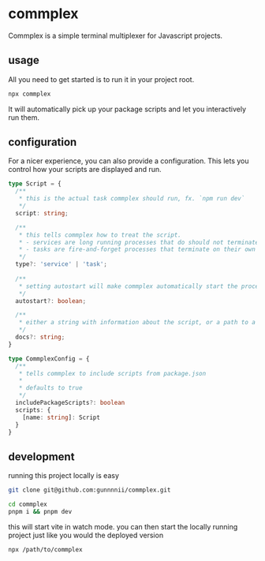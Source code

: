 # commplex

Commplex is a simple terminal multiplexer for Javascript projects.

## usage

All you need to get started is to run it in your project root. 

```bash
npx commplex
```

It will automatically pick up your package scripts and let you interactively run them.

## configuration

For a nicer experience, you can also provide a configuration. This lets you control how your scripts are displayed and run.

```ts
type Script = {
  /**
   * this is the actual task commplex should run, fx. `npm run dev`
   */
  script: string;

  /**
   * this tells commplex how to treat the script.
   * - services are long running processes that do should not terminate on their own
   * - tasks are fire-and-forget processes that terminate on their own
   */
  type?: 'service' | 'task';
  
  /**
   * setting autostart will make commplex automatically start the process on startup
   */
  autostart?: boolean;

  /**
   * either a string with information about the script, or a path to a markdown file with information about the script
   */
  docs?: string;
}

type CommplexConfig = {
  /**
   * tells commplex to include scripts from package.json
   * 
   * defaults to true
   */
  includePackageScripts?: boolean
  scripts: {
    [name: string]: Script
  }
}
```

## development

running this project locally is easy

```bash
git clone git@github.com:gunnnnii/commplex.git

cd commplex
pnpm i && pnpm dev
```

this will start vite in watch mode. you can then start the locally running project just like you would the deployed version

```bash
npx /path/to/commplex
```